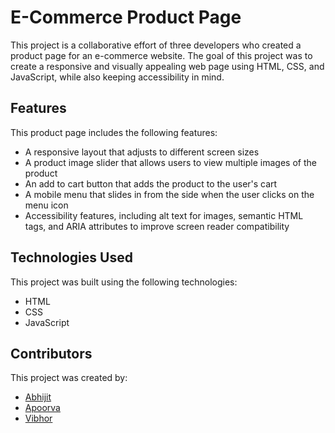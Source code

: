 # E-Commerce Product Page

This project is a collaborative effort of three developers who created a product page for an e-commerce website. The goal of this project was to create a responsive and visually appealing web page using HTML, CSS, and JavaScript, while also keeping accessibility in mind.

## Features

This product page includes the following features:

- A responsive layout that adjusts to different screen sizes
- A product image slider that allows users to view multiple images of the product
- An add to cart button that adds the product to the user's cart
- A mobile menu that slides in from the side when the user clicks on the menu icon
- Accessibility features, including alt text for images, semantic HTML tags, and ARIA attributes to improve screen reader compatibility

## Technologies Used

This project was built using the following technologies:

- HTML
- CSS
- JavaScript

## Contributors

This project was created by:

- [Abhijit](https://github.com/AbhijitSarode)
- [Apoorva](https://github.com/ApoorvaA5)
- [Vibhor](https://github.com/Vibhor89299)
